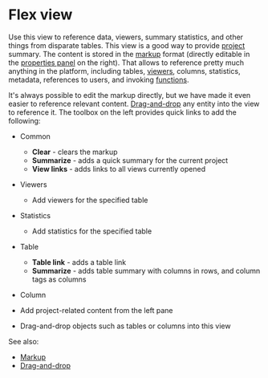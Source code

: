 <!-- TITLE: Flex View -->
<!-- SUBTITLE: -->

# Flex view

Use this view to reference data, viewers, summary statistics, and other things from disparate tables. 
This view is a good way to provide [project](project.md) summary. The content is stored
in the [markup](../overview/markup.md) format (directly editable in the 
[properties panel](../overview/property-panel.md) on the right). That allows to reference pretty much 
anything in the platform, including tables, [viewers](../visualize/viewers.md), columns, statistics, 
metadata, references to users, and invoking [functions](functions/function.md).

It's always possible to edit the markup directly, but we have made it even easier to reference relevant content.
[Drag-and-drop](../overview/drag-and-drop.md) any entity into the view to reference it. The toolbox on the 
left provides quick links to add the following:
 
* Common
  * **Clear** - clears the markup
  * **Summarize** - adds a quick summary for the current project
  * **View links** - adds links to all views currently opened
* Viewers
  * Add viewers for the specified table 
* Statistics
  * Add statistics for the specified table 
* Table
  * **Table link** - adds a table link 
  * **Summarize** - adds table summary with columns in rows, and column tags as columns 
* Column  
  

* Add project-related content from the left pane
* Drag-and-drop objects such as tables or columns into this view

See also:
* [Markup](../overview/markup.md) 
* [Drag-and-drop](../overview/drag-and-drop.md)
